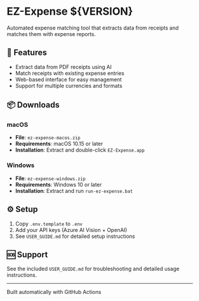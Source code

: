 # EZ-Expense ${VERSION}

Automated expense matching tool that extracts data from receipts and matches them with expense reports.

## 🚀 Features

- Extract data from PDF receipts using AI
- Match receipts with existing expense entries
- Web-based interface for easy management
- Support for multiple currencies and formats

## 📦 Downloads

### macOS

- **File**: `ez-expense-macos.zip`
- **Requirements**: macOS 10.15 or later
- **Installation**: Extract and double-click `EZ-Expense.app`

### Windows

- **File**: `ez-expense-windows.zip`
- **Requirements**: Windows 10 or later
- **Installation**: Extract and run `run-ez-expense.bat`

## ⚙️ Setup

1. Copy `.env.template` to `.env`
2. Add your API keys (Azure AI Vision + OpenAI)
3. See `USER_GUIDE.md` for detailed setup instructions

## 🆘 Support

See the included `USER_GUIDE.md` for troubleshooting and detailed usage instructions.

---
Built automatically with GitHub Actions
